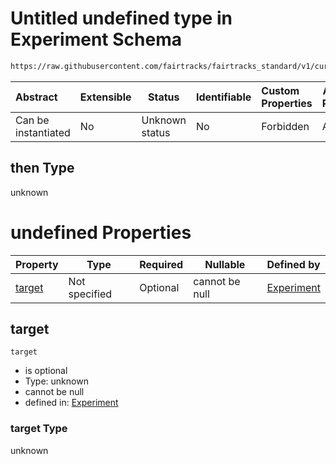 # Untitled undefined type in Experiment Schema

```txt
https://raw.githubusercontent.com/fairtracks/fairtracks_standard/v1/current/json/schema/fairtracks_experiment.schema.json#/allOf/8/then
```




| Abstract            | Extensible | Status         | Identifiable | Custom Properties | Additional Properties | Access Restrictions | Defined In                                                                                                     |
| :------------------ | ---------- | -------------- | ------------ | :---------------- | --------------------- | ------------------- | -------------------------------------------------------------------------------------------------------------- |
| Can be instantiated | No         | Unknown status | No           | Forbidden         | Allowed               | none                | [fairtracks_experiment.schema.json\*](../json/schema/fairtracks_experiment.schema.json "open original schema") |

## then Type

unknown

# undefined Properties

| Property          | Type          | Required | Nullable       | Defined by                                                                                                                                                                                                                             |
| :---------------- | ------------- | -------- | -------------- | :------------------------------------------------------------------------------------------------------------------------------------------------------------------------------------------------------------------------------------- |
| [target](#target) | Not specified | Optional | cannot be null | [Experiment](fairtracks_experiment-allof-8-then-properties-target.md "https&#x3A;//raw.githubusercontent.com/fairtracks/fairtracks_standard/v1/current/json/schema/fairtracks_experiment.schema.json#/allOf/8/then/properties/target") |

## target




`target`

-   is optional
-   Type: unknown
-   cannot be null
-   defined in: [Experiment](fairtracks_experiment-allof-8-then-properties-target.md "https&#x3A;//raw.githubusercontent.com/fairtracks/fairtracks_standard/v1/current/json/schema/fairtracks_experiment.schema.json#/allOf/8/then/properties/target")

### target Type

unknown
